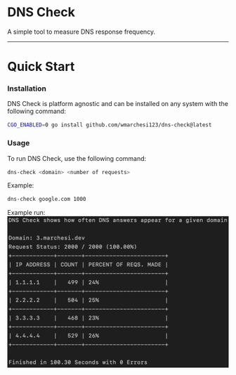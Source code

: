 # DNS Check
A simple tool to measure DNS response frequency.

---

# Quick Start

### Installation
DNS Check is platform agnostic and can be installed on any system with the following command:
```bash
CGO_ENABLED=0 go install github.com/wmarchesi123/dns-check@latest
```

### Usage

To run DNS Check, use the following command:
```bash
dns-check <domain> <number of requests>
```

Example:
```bash
dns-check google.com 1000
```

Example run:
<img src="docs/img/ex1.png" alt="A screenshot showing a successful dns-check run." style="zoom:50%;" />

